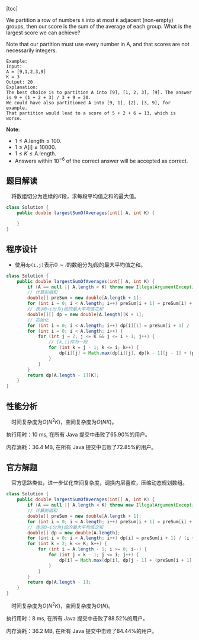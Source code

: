 [toc]

We partition a row of numbers `A` into at most `K` adjacent (non-empty) groups, then our score is the sum of the average of each group. What is the largest score we can achieve?

Note that our partition must use every number in A, and that scores are not necessarily integers.



```
Example:
Input: 
A = [9,1,2,3,9]
K = 3
Output: 20
Explanation: 
The best choice is to partition A into [9], [1, 2, 3], [9]. The answer is 9 + (1 + 2 + 3) / 3 + 9 = 20.
We could have also partitioned A into [9, 1], [2], [3, 9], for example.
That partition would lead to a score of 5 + 2 + 6 = 13, which is worse.
```



**Note**:

* $1 \le \text{A.length} \le 100$.
* $1 \le \text{A[i]} \le 10000$.
* $1 \le K \le \text{A.length}$.
* Answers within $10^{-6}$ of the correct answer will be accepted as correct.



## 题目解读

&emsp;将数组切分为连续的$K$段，求每段平均值之和的最大值。

```java
class Solution {
    public double largestSumOfAverages(int[] A, int K) {

    }
}
```

## 程序设计

* 使用`dp(i,j)`表示$0 \sim i$的数组分为$j$段的最大平均值之和。

```java
class Solution {
    public double largestSumOfAverages(int[] A, int K) {
        if (A == null || A.length < K) throw new IllegalArgumentException("invalid param");
        // 计算前缀和
        double[] preSum = new double[A.length + 1];
        for (int i = 0; i < A.length; i++) preSum[i + 1] = preSum[i] + A[i];
        // 表示0~i分为j段的最大平均值之和
        double[][] dp = new double[A.length][K + 1];
        // 初始化
        for (int i = 0; i < A.length; i++) dp[i][1] = preSum[i + 1] / (i + 1);
        for (int i = 0; i < A.length; i++) {
            for (int j = 2; j <= K && j <= i + 1; j++) {
                // [k,i]作为一段
                for (int k = j - 1; k <= i; k++) {
                    dp[i][j] = Math.max(dp[i][j], dp[k - 1][j - 1] + (preSum[i + 1] - preSum[k]) / (i - k + 1));
                }
            }
        }
        return dp[A.length - 1][K];
    }
}
```

## 性能分析

&emsp;时间复杂度为$O(N^2K)$，空间复杂度为$O(NK)$。

执行用时：10 ms, 在所有 Java 提交中击败了65.90%的用户。

内存消耗：36.4 MB, 在所有 Java 提交中击败了72.85%的用户。

## 官方解题

&emsp;官方思路类似，进一步优化空间复杂度，调换内层喜欢，压缩动态规划数组。

```java
class Solution {
    public double largestSumOfAverages(int[] A, int K) {
        if (A == null || A.length < K) throw new IllegalArgumentException("invalid param");
        // 计算前缀和
        double[] preSum = new double[A.length + 1];
        for (int i = 0; i < A.length; i++) preSum[i + 1] = preSum[i] + A[i];
        // 表示0~i分为j段的最大平均值之和
        double[] dp = new double[A.length];
        for (int i = 0; i < A.length; i++) dp[i] = preSum[i + 1] / (i + 1);
        for (int k = 2; k <= K; k++) {
            for (int i = A.length - 1; i >= 0; i--) {
                for (int j = k - 1; j <= i; j++) {
                    dp[i] = Math.max(dp[i], dp[j - 1] + (preSum[i + 1] - preSum[j]) / (i - j + 1));
                }
            }
        }
        return dp[A.length - 1];
    }
}
```

&emsp;时间复杂度为$O(N^2K)$，空间复杂度为$O(N)$。

执行用时：8 ms, 在所有 Java 提交中击败了88.52%的用户。

内存消耗：36.2 MB, 在所有 Java 提交中击败了84.44%的用户。